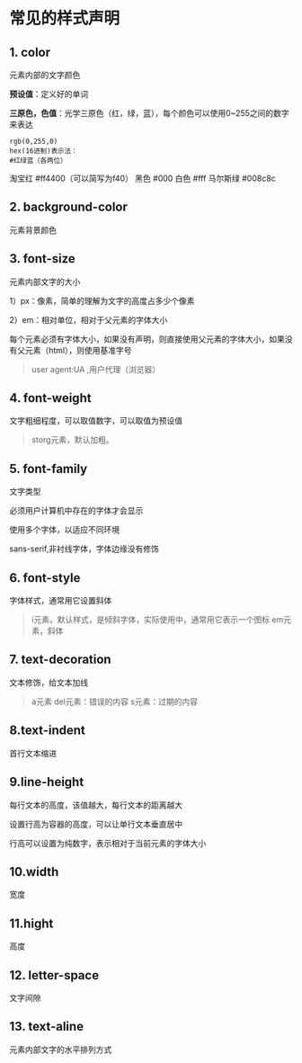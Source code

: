 # 常见的样式声明

## 1. color

元素内部的文字颜色

**预设值**：定义好的单词

**三原色，色值**：光学三原色（红，绿，蓝），每个颜色可以使用0~255之间的数字来表达

```
rgb(0,255,0)
hex(16进制)表示法：
#红绿蓝（各两位）
```
淘宝红 #ff4400（可以简写为f40）
黑色 #000
白色 #fff
马尔斯绿 #008c8c

## 2. background-color

元素背景颜色

## 3. font-size

元素内部文字的大小

1）px：像素，简单的理解为文字的高度占多少个像素

2）em：相对单位，相对于父元素的字体大小

每个元素必须有字体大小，如果没有声明，则直接使用父元素的字体大小，如果没有父元素（html），则使用基准字号

> user agent:UA ,用户代理（浏览器）

## 4. font-weight

文字粗细程度，可以取值数字，可以取值为预设值

> storg元素，默认加粗。

## 5. font-family

文字类型

必须用户计算机中存在的字体才会显示

使用多个字体，以适应不同环境

sans-serif,非衬线字体，字体边缘没有修饰

## 6. font-style

字体样式，通常用它设置斜体

> i元素，默认样式，是倾斜字体，实际使用中，通常用它表示一个图标
> em元素，斜体

## 7. text-decoration

文本修饰，给文本加线

> a元素
> del元素：错误的内容
> s元素：过期的内容

## 8.text-indent

首行文本缩进

## 9.line-height

每行文本的高度，该值越大，每行文本的距离越大

设置行高为容器的高度，可以让单行文本垂直居中

行高可以设置为纯数字，表示相对于当前元素的字体大小

## 10.width

宽度

## 11.hight

高度

## 12. letter-space

文字间隙

## 13. text-aline

元素内部文字的水平排列方式